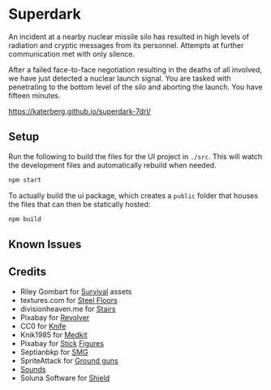 # Superdark

An incident at a nearby nuclear missile silo has resulted in high levels of radiation and cryptic messages from its personnel. Attempts at further communication met with only silence.

After a failed face-to-face negotiation resulting in the deaths of all involved, we have just detected a nuclear launch signal. You are tasked with penetrating to the bottom level of the silo and aborting the launch. You have fifteen minutes.

https://katerberg.github.io/superdark-7drl/


## Setup

Run the following to build the files for the UI project in `./src`. This will watch the development files and automatically rebuild when needed.

```sh
npm start
```

To actually build the ui package, which creates a `public` folder that houses the files that can then be statically hosted:

```sh
npm build
```

## Known Issues

## Credits

- Riley Gombart for [Survival](https://opengameart.org/content/animated-top-down-survivor-player) assets
- textures.com for [Steel Floors](https://www.textures.com/download/MetalFloorsBare0026/13546)
- divisionheaven.me for [Stairs](https://divisionheaven.me/2014/12/28/stairs-and-script/stairs-2/)
- Pixabay for [Revolver](https://pixabay.com/vectors/gun-handgun-pistol-revolver-1297414/)
- CC0 for [Knife](https://www.maxpixel.net/Army-Isolated-Knife-Hunting-Background-Military-1710292)
- Knik1985 for [Medkit](https://opengameart.org/content/medkit-0)
- Pixabay for [Stick](https://cdn.pixabay.com/photo/2014/03/25/16/31/stick-man-297255_1280.png) [Figures](https://pixabay.com/vectors/stick-man-runner-silhouette-figure-295293/)
- Septianbkp for [SMG](https://freesvg.org/1549921445)
- SpriteAttack for  [Ground guns](https://opengameart.org/content/gun-construction-kit)
- [Sounds](https://gamesounds.xyz)
- Soluna Software for [Shield](https://opengameart.org/content/explosion-effects-and-more)
